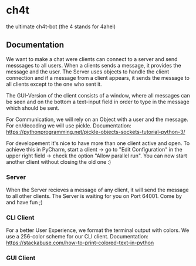 # ch4t
the ultimate ch4t-bot (the 4 stands for 4ahel)

## Documentation
We want to make a chat were clients can connect to a server and send messsages to all users. When a clients sends a message, it provides the message and the user. The Server uses objects to handle the client connection and if a message from a client appears, it sends the message to all clients except to the one who sent it.

The GUI-Version of the client consists of a window, where all messages can be seen and on the bottom a text-input field in order to type in the message which should be sent.

For Communication, we will rely on an Object with a user and the message. For en/decoding we will use pickle. Documentation: 
https://pythonprogramming.net/pickle-objects-sockets-tutorial-python-3/

For developement it's nice to have more than one client active and open. To achieve this in PyCharm, start a client -> go to "Edit Configuration" in the upper right field -> check the option "Allow parallel run". You can now start another client without closing the old one :)

### Server
When the Server recieves a message of any client, it will send the message to all other clients.
The Server is waiting for you on Port 64001. Come by and have fun ;)

### CLI Client
For a better User Experience, we format the terminal output with colors. We use a 256-color scheme for our CLI client.
Documentation: https://stackabuse.com/how-to-print-colored-text-in-python


### GUI Client



